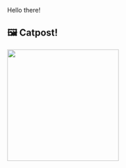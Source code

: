 Hello there!



## 🖼️ Catpost!

<sub>
    <img src="https://cdn2.thecatapi.com/images/sEqFMiJcE.jpg" height="256">
</sub>

